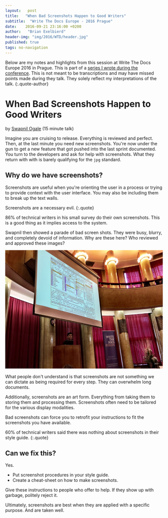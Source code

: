 ```yaml
---
layout:   post
title:   "When Bad Screenshots Happen to Good Writers"
subtitle:  "Write The Docs Europe - 2016 Prague"
date:    2016-09-21 23:16:00 +0200
author:   "Brian Exelbierd"
header-img: "img/2016/WTD/header.jpg"
published: true
tags: no-navigation
---
```


Below are my notes and highlights from this session at Write The Docs
Europe 2016 in Prague.  This is part of a [series I wrote during the
conference](/technology/2016/09/20/wtd.html).  This is not meant to be
transcriptions and may have missed points made during they talk.
They solely reflect my interpretations of the talk.
{:.quote-author}

# When Bad Screenshots Happen to Good Writers

by [Swapnil Ogale](https://twitter.com/swapnilogale) (15 minute talk)

Imagine you are cruising to release.  Everything is reviewed and perfect.
Then, at the last minute you need new screenshots.  You're now under the
gun to get a new feature that got pushed into the last sprint documented.
You turn to the developers and ask for help with screenshots.  What they
return with with is barely qualifying for the `jpg` standard.

## Why do we have screenshots?

Screenshots are useful when you're orienting the user in a process
or trying to provide context with the user interface. You may also be
including them to break up the text walls.

Screenshots are a necessary evil.
{:.quote}

86% of technical writers in his small survey do their own screenshots.
This is a good thing as it implies access to the system.

Swapnil then showed a parade of bad screen shots. They were busy, blurry,
and completely devoid of information.  Why are these here?  Who reviewed
and approved these images?

![](/img/2016/WTD/Swapnil.jpg)

What people don't understand is that screenshots are not something
we can dictate as being required for every step.  They can overwhelm
long documents.

Additionally, screenshots are an art form.  Everything from taking them
to storing them and processing them.  Screenshots often need to be
tailored for the various display modalities.

Bad screenshots can force you to retrofit your instructions to fit the
screenshots you have available.

60% of technical writers said there was nothing about screenshots in
their style guide.
{:.quote}

## Can we fix this?

Yes.

* Put screenshot procedures in your style guide.
* Create a cheat-sheet on how to make screenshots.

Give these instructions to people who offer to help.  If they show up
with garbage, politely reject it.

Ultimately, screenshots are best when they are applied with a specific
purpose. And are taken well.
